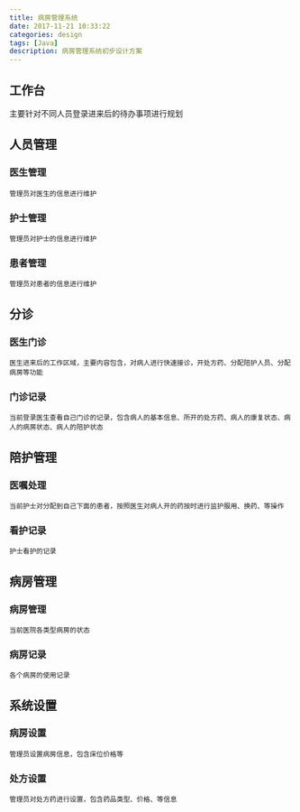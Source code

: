 ```yaml
---
title: 病房管理系统
date: 2017-11-21 10:33:22
categories: design
tags: [Java]
description: 病房管理系统初步设计方案
---
```


## 工作台

主要针对不同人员登录进来后的待办事项进行规划

## 人员管理

### 医生管理

    管理员对医生的信息进行维护

### 护士管理

    管理员对护士的信息进行维护

### 患者管理

    管理员对患者的信息进行维护
## 分诊

### 医生门诊

    医生进来后的工作区域，主要内容包含，对病人进行快速接诊，开处方药、分配陪护人员、分配病房等功能
### 门诊记录
    当前登录医生查看自己门诊的记录，包含病人的基本信息、所开的处方药、病人的康复状态、病人的病房状态、病人的陪护状态

## 陪护管理

### 医嘱处理
    当前护士对分配到自己下面的患者，按照医生对病人开的药按时进行监护服用、换药、等操作
### 看护记录
    护士看护的记录
## 病房管理
### 病房管理
    当前医院各类型病房的状态
### 病房记录
    各个病房的使用记录
## 系统设置
### 病房设置
    管理员设置病房信息，包含床位价格等
### 处方设置
    管理员对处方药进行设置，包含药品类型、价格、等信息


    
    
